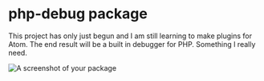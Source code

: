 # php-debug package

This project has only just begun and I am still learning to make plugins for Atom.
The end result will be a built in debugger for PHP. Something I really need.

![A screenshot of your package](https://f.cloud.github.com/assets/69169/2290250/c35d867a-a017-11e3-86be-cd7c5bf3ff9b.gif)
